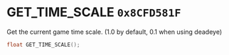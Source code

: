 # GET_TIME_SCALE `0x8CFD581F`

Get the current game time scale. (1.0 by default, 0.1 when using deadeye)

```cpp
float GET_TIME_SCALE();
```